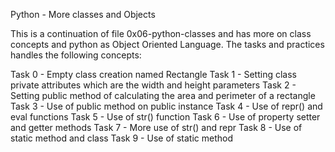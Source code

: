 Python - More classes and Objects

This is a continuation of file 0x06-python-classes and has more on class concepts and python as Object Oriented Language. The tasks and practices handles the following concepts:

Task 0 - Empty class creation named Rectangle
Task 1 - Setting class private attributes which are the width and height parameters
Task 2 - Setting public method of calculating the area and perimeter of a rectangle
Task 3 - Use of public method on public instance
Task 4 - Use of repr() and eval functions
Task 5 - Use of str() function
Task 6 - Use of property setter and getter methods
Task 7 - More use of str() and repr
Task 8 - Use of static method and class
Task 9 - Use of static method
